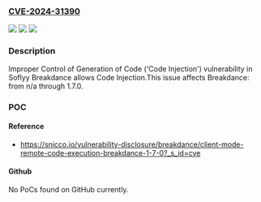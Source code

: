 ### [CVE-2024-31390](https://cve.mitre.org/cgi-bin/cvename.cgi?name=CVE-2024-31390)
![](https://img.shields.io/static/v1?label=Product&message=Breakdance&color=blue)
![](https://img.shields.io/static/v1?label=Version&message=n%2Fa%3C%3D%201.7.0%20&color=brighgreen)
![](https://img.shields.io/static/v1?label=Vulnerability&message=CWE-94%3A%20Improper%20Control%20of%20Generation%20of%20Code%20('Code%20Injection')&color=brighgreen)

### Description

Improper Control of Generation of Code ('Code Injection') vulnerability in Soflyy Breakdance allows Code Injection.This issue affects Breakdance: from n/a through 1.7.0.

### POC

#### Reference
- https://snicco.io/vulnerability-disclosure/breakdance/client-mode-remote-code-execution-breakdance-1-7-0?_s_id=cve

#### Github
No PoCs found on GitHub currently.

